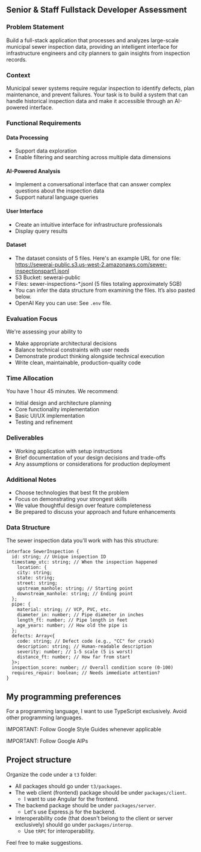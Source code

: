 ## Senior & Staff Fullstack Developer Assessment

### Problem Statement

Build a full-stack application that processes and analyzes large-scale municipal sewer inspection data, providing an intelligent interface for infrastructure engineers and city planners to gain insights from inspection records.

### Context

Municipal sewer systems require regular inspection to identify defects, plan maintenance, and prevent failures. Your task is to build a system that can handle historical inspection data and make it accessible through an AI-powered interface.

### Functional Requirements

#### Data Processing

* Support data exploration
* Enable filtering and searching across multiple data dimensions

#### AI-Powered Analysis

* Implement a conversational interface that can answer complex questions about the inspection data
* Support natural language queries

#### User Interface
* Create an intuitive interface for infrastructure professionals
* Display query results

#### Dataset

* The dataset consists of 5 files. Here's an example URL for one file: https://sewerai-public.s3.us-west-2.amazonaws.com/sewer-inspectionspart1.jsonl
* S3 Bucket: sewerai-public
* Files: sewer-inspections-*.jsonl (5 files totaling approximately 5GB)
* You can infer the data structure from examining the files. It’s also pasted
below.
* OpenAI Key you can use: See `.env` file.

### Evaluation Focus

We're assessing your ability to
* Make appropriate architectural decisions
* Balance technical constraints with user needs
* Demonstrate product thinking alongside technical execution
* Write clean, maintainable, production-quality code

### Time Allocation

You have 1 hour 45 minutes. We recommend:
* Initial design and architecture planning
* Core functionality implementation
* Basic UI/UX implementation
* Testing and refinement

### Deliverables
* Working application with setup instructions
* Brief documentation of your design decisions and trade-offs
* Any assumptions or considerations for production deployment

### Additional Notes

* Choose technologies that best fit the problem
* Focus on demonstrating your strongest skills
* We value thoughtful design over feature completeness
* Be prepared to discuss your approach and future enhancements

### Data Structure

The sewer inspection data you'll work with has this structure:

```
interface SewerInspection {
  id: string; // Unique inspection ID
  timestamp_utc: string; // When the inspection happened
    location: {
    city: string;
    state: string;
    street: string;
    upstream_manhole: string; // Starting point
    downstream_manhole: string; // Ending point
  };
  pipe: {
    material: string; // VCP, PVC, etc.
    diameter_in: number; // Pipe diameter in inches
    length_ft: number; // Pipe length in feet
    age_years: number; // How old the pipe is
  };
  defects: Array<{
    code: string; // Defect code (e.g., "CC" for crack)
    description: string; // Human-readable description
    severity: number; // 1-5 scale (5 is worst)
    distance_ft: number; // How far from start
  }>;
  inspection_score: number; // Overall condition score (0-100)
  requires_repair: boolean; // Needs immediate attention?
}
```

## My programming preferences

For a programming language, I want to use TypeScript exclusively. Avoid other programming languages.

IMPORTANT: Follow Google Style Guides whenever applicable

IMPORTANT: Follow Google AIPs

## Project structure

Organize the code under a `t3` folder:

* All packages should go under `t3/packages`.
* The web client (frontend) package should be under `packages/client`.
  * I want to use Angular for the frontend.
* The backend package should be under `packages/server`.
  * Let's use Express.js for the backend.
* Interoperability code (that doesn't belong to the client or server exclusively) should go under `packages/interop`.
  * Use `tRPC` for interoperability.

Feel free to make suggestions.
